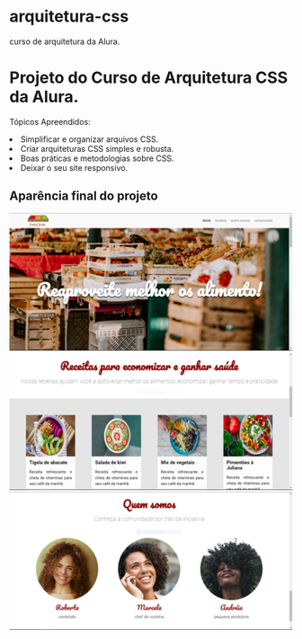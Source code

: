 

# arquitetura-css
curso de arquitetura da Alura.

<h1>Projeto do Curso de Arquitetura CSS da Alura.</h1>

<p>Tópicos Apreendidos:</p>
<lu>
  <li> Simplificar e organizar arquivos CSS.</li>
  <li> Criar arquiteturas CSS simples e robusta.</li>
  <li> Boas práticas e metodologias sobre CSS.</li>
  <li> Deixar o seu site responsivo.</li>
</lu>

<h2>Aparência final do projeto</h2>

<img src="banner.PNG">
<img src="Receitas.PNG">
<img src="quemSomos.PNG">

